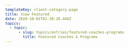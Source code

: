 ```yaml
---
templateKey: client-category-page
title: View Featured
date: 2020-10-01T01:38:28.446Z
topics:
  - topic:
      - slug: topics/entries/featured-coaches-programs
        title: Featured Coaches & Programs
---
```


